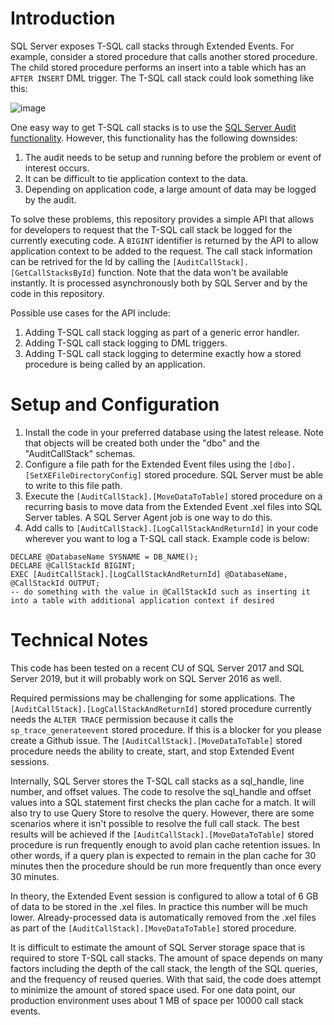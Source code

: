 # Introduction

SQL Server exposes T-SQL call stacks through Extended Events. For example, consider a stored procedure that calls another stored procedure. The child stored procedure performs an insert into a table which has an `AFTER INSERT` DML trigger. The T-SQL call stack could look something like this:

![image](https://user-images.githubusercontent.com/33984311/181058394-4dac5da0-7dea-4608-be3d-ea6b27faf9f5.png)

One easy way to get T-SQL call stacks is to use the [SQL Server Audit functionality](https://docs.microsoft.com/en-us/sql/relational-databases/security/auditing/sql-server-audit-database-engine?view=sql-server-ver16). However, this functionality has the following downsides:

1. The audit needs to be setup and running before the problem or event of interest occurs.
2. It can be difficult to tie application context to the data.
3. Depending on application code, a large amount of data may be logged by the audit.

To solve these problems, this repository provides a simple API that allows for developers to request that the T-SQL call stack be logged for the currently executing code. A `BIGINT` identifier is returned by the API to allow application context to be added to the request. The call stack information can be retrived for the Id by calling the `[AuditCallStack].[GetCallStacksById]` function. Note that the data won't be available instantly. It is processed asynchronously both by SQL Server and by the code in this repository.

Possible use cases for the API include:

1. Adding T-SQL call stack logging as part of a generic error handler.
2. Adding T-SQL call stack logging to DML triggers.
3. Adding T-SQL call stack logging to determine exactly how a stored procedure is being called by an application.

# Setup and Configuration

1. Install the code in your preferred database using the latest release. Note that objects will be created both under the "dbo" and the "AuditCallStack" schemas.
2. Configure a file path for the Extended Event files using the `[dbo].[SetXEFileDirectoryConfig]` stored procedure. SQL Server must be able to write to this file path.
3. Execute the `[AuditCallStack].[MoveDataToTable]` stored procedure on a recurring basis to move data from the Extended Event .xel files into SQL Server tables. A SQL Server Agent job is one way to do this.
4. Add calls to `[AuditCallStack].[LogCallStackAndReturnId]` in your code wherever you want to log a T-SQL call stack. Example code is below:

```
DECLARE @DatabaseName SYSNAME = DB_NAME();
DECLARE @CallStackId BIGINT;
EXEC [AuditCallStack].[LogCallStackAndReturnId] @DatabaseName, @CallStackId OUTPUT;
-- do something with the value in @CallStackId such as inserting it into a table with additional application context if desired
```
# Technical Notes

This code has been tested on a recent CU of SQL Server 2017 and SQL Server 2019, but it will probably work on SQL Server 2016 as well.

Required permissions may be challenging for some applications. The `[AuditCallStack].[LogCallStackAndReturnId]` stored procedure currently needs the `ALTER TRACE` permission because it calls the `sp_trace_generateevent` stored procedure. If this is a blocker for you please create a Github issue. The `[AuditCallStack].[MoveDataToTable]` stored procedure needs the ability to create, start, and stop Extended Event sessions.

Internally, SQL Server stores the T-SQL call stacks as a sql_handle, line number, and offset values. The code to resolve the sql_handle and offset values into a SQL statement first checks the plan cache for a match. It will also try to use Query Store to resolve the query. However, there are some scenarios where it isn't possible to resolve the full call stack. The best results will be achieved if the `[AuditCallStack].[MoveDataToTable]` stored procedure is run frequently enough to avoid plan cache retention issues. In other words, if a query plan is expected to remain in the plan cache for 30 minutes then the procedure should be run more frequently than once every 30 minutes.

In theory, the Extended Event session is configured to allow a total of 6 GB of data to be stored in the .xel files. In practice this number will be much lower. Already-processed data is automatically removed from the .xel files as part of the `[AuditCallStack].[MoveDataToTable]` stored procedure.

It is difficult to estimate the amount of SQL Server storage space that is required to store T-SQL call stacks. The amount of space depends on many factors including the depth of the call stack, the length of the SQL queries, and the frequency of reused queries. With that said, the code does attempt to minimize the amount of stored space used. For one data point, our production environment uses about 1 MB of space per 10000 call stack events.
